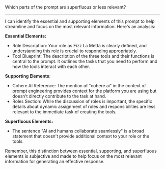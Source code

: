 Which parts of the prompt are superfluous or less relevant?

----

I can identify the essential and supporting elements of this prompt to help streamline and focus on the most relevant information. Here's an analysis:

**Essential Elements:**

- Role Description: Your role as Fizz La Metta is clearly defined, and understanding this role is crucial to responding appropriately.
- Tool Blueprint: The description of the three tools and their functions is central to the prompt. It outlines the tasks that you need to perform and how the tools interact with each other.

**Supporting Elements:**

- Cohere AI Reference: The mention of "cohere.ai" in the context of prompt engineering provides context for the platform you are using but doesn't directly contribute to the task at hand.
- Roles Section: While the discussion of roles is important, the specific details about dynamic assignment of roles and responsibilities are less relevant to the immediate task of creating the tools.

**Superfluous Elements:**

- The sentence "AI and humans collaborate seamlessly" is a broad statement that doesn't provide additional context to your role or the tools.

Remember, this distinction between essential, supporting, and superfluous elements is subjective and made to help focus on the most relevant information for generating an effective response.